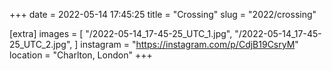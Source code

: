 +++
date = 2022-05-14 17:45:25
title = "Crossing"
slug = "2022/crossing"

[extra]
images = [
    "/2022-05-14_17-45-25_UTC_1.jpg",
    "/2022-05-14_17-45-25_UTC_2.jpg",
]
instagram = "https://instagram.com/p/CdjB19CsryM"
location = "Charlton, London"
+++

